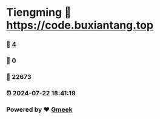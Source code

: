 # Tiengming :link: https://code.buxiantang.top 
### :page_facing_up: [4](https://code.buxiantang.top/tag.html) 
### :speech_balloon: 0 
### :hibiscus: 22673 
### :alarm_clock: 2024-07-22 18:41:19 
### Powered by :heart: [Gmeek](https://github.com/Meekdai/Gmeek)
